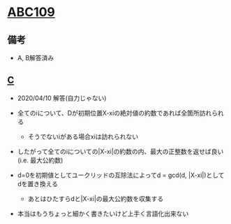 # [ABC109]()

## 備考

- A, B解答済み

## [C]()

- 2020/04/10 解答(自力じゃない)
- 全てのiについて、Dが初期位置X-xiの絶対値の約数であれば全箇所訪れられる
  - そうでないiがある場合xiは訪れられない
- したがって全てのiについての|X-xi|の約数の内、最大の正整数を返せば良い(i.e. 最大公約数)
- d=0を初期値としてユークリッドの互除法によってd = gcd(d, |X-xi|)としてdを置き換える
  - あとはひたすらdと|X-xi|の最大公約数を収集する

- 本当はもうちょっと細かく書きたいけど上手く言語化出来ない